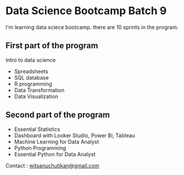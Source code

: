 # Data Science Bootcamp Batch 9

I'm learning data sciece bootcamp. there are 10 sprints in the program.

## First part of the program
Intro to data science
- Spreadsheets
- SQL database
- R programming
- Data Transformation
- Data Visualization

## Second part of the program

- Essential Statistics
- Dashboard with Looker Studio, Power Bi, Tableau
- Machine Learning for Data Analyst
- Python Programming
- Essential Python for Data Analyst

Contact : witsanuchutikan@gmail.com
